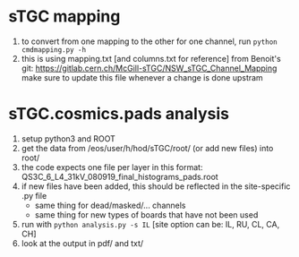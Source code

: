 # sTGC mapping
1. to convert from one mapping to the other for one channel, run `python cmdmapping.py -h`
2. this is using mapping.txt [and columns.txt for reference] from Benoit's git:
   https://gitlab.cern.ch/McGill-sTGC/NSW_sTGC_Channel_Mapping
   make sure to update this file whenever a change is done upstram

# sTGC.cosmics.pads analysis
1. setup python3 and ROOT
2. get the data from /eos/user/h/hod/sTGC/root/ (or add new files) into root/
3. the code expects one file per layer in this format:
   QS3C_6_L4_31kV_080919_final_histograms_pads.root
4. if new files have been added, this should be reflected in the site-specific .py file
   - same thing for dead/masked/... channels
   - same thing for new types of boards that have not been used
5. run with `python analysis.py -s IL` [site option can be: IL, RU, CL, CA, CH]
6. look at the output in pdf/ and txt/
